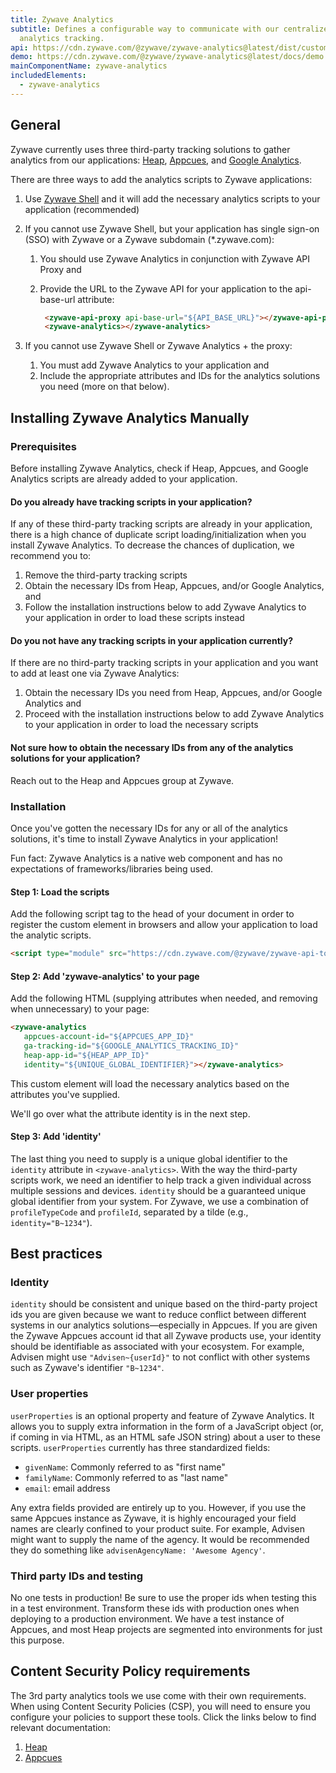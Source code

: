 ```yaml
---
title: Zywave Analytics
subtitle: Defines a configurable way to communicate with our centralized
  analytics tracking.
api: https://cdn.zywave.com/@zywave/zywave-analytics@latest/dist/custom-elements.json
demo: https://cdn.zywave.com/@zywave/zywave-analytics@latest/docs/demo.html
mainComponentName: zywave-analytics
includedElements:
  - zywave-analytics
---
```

## General

Zywave currently uses three third-party tracking solutions to gather analytics from our applications: [Heap](https://heap.io/), [Appcues](https://www.appcues.com/), and [Google Analytics](https://analytics.google.com).

There are three ways to add the analytics scripts to Zywave applications:

1. Use [Zywave Shell](https://booster.zywave.dev/application-framework/components/shell/) and it will add the necessary analytics scripts to your application (recommended)
2. If you cannot use Zywave Shell, but your application has single sign-on (SSO) with Zywave or a Zywave subdomain (*.zywave.com):

   1. You should use Zywave Analytics in conjunction with Zywave API Proxy and
   2. Provide the URL to the Zywave API for your application to the api-base-url attribute: 

      ```html
       <zywave-api-proxy api-base-url="${API_BASE_URL}"></zywave-api-proxy>
       <zywave-analytics></zywave-analytics>
      ```
3. If you cannot use Zywave Shell or Zywave Analytics + the proxy:

   1. You must add Zywave Analytics to your application and
   2. Include the appropriate attributes and IDs for the analytics solutions you need (more on that below).

## Installing Zywave Analytics Manually

### Prerequisites

Before installing Zywave Analytics, check if Heap, Appcues, and Google Analytics scripts are already added to your application.

#### Do you already have tracking scripts in your application?

If any of these third-party tracking scripts are already in your application, there is a high chance of duplicate script loading/initialization when you install Zywave Analytics. To decrease the chances of duplication, we recommend you to:

1. Remove the third-party tracking scripts
2. Obtain the necessary IDs from Heap, Appcues, and/or Google Analytics, and
3. Follow the installation instructions below to add Zywave Analytics to your application in order to load these scripts instead

#### Do you not have any tracking scripts in your application currently?

If there are no third-party tracking scripts in your application and you want to add at least one via Zywave Analytics:

1. Obtain the necessary IDs you need from Heap, Appcues, and/or Google Analytics and
2. Proceed with the installation instructions below to add Zywave Analytics to your application in order to load the necessary scripts

#### Not sure how to obtain the necessary IDs from any of the analytics solutions for your application?

Reach out to the Heap and Appcues group at Zywave.

### Installation

Once you've gotten the necessary IDs for any or all of the analytics solutions, it's time to install Zywave Analytics in your application!

Fun fact: Zywave Analytics is a native web component and has no expectations of frameworks/libraries being used.

#### Step 1: Load the scripts

Add the following script tag to the head of your document in order to register the custom element <zywave-analytics> in browsers and allow your application to load the analytic scripts.

```html
<script type="module" src="https://cdn.zywave.com/@zywave/zywave-api-toolkit-bundle@latest/dist/bundle.js"></script>
```

#### Step 2: Add 'zywave-analytics' to your page

Add the following HTML (supplying attributes when needed, and removing when unnecessary) to your page:

```html
<zywave-analytics 
   appcues-account-id="${APPCUES_APP_ID}" 
   ga-tracking-id="${GOOGLE_ANALYTICS_TRACKING_ID}" 
   heap-app-id="${HEAP_APP_ID}" 
   identity="${UNIQUE_GLOBAL_IDENTIFIER}"></zywave-analytics>
```

This custom element will load the necessary analytics based on the attributes you've supplied.

We'll go over what the attribute identity is in the next step.

#### Step 3: Add 'identity'

The last thing you need to supply is a unique global identifier to the `identity` attribute in `<zywave-analytics>`. With the way the third-party scripts work, we need an identifier to help track a given individual across multiple sessions and devices. `identity` should be a guaranteed unique global identifier from your system. For Zywave, we use a combination of `profileTypeCode` and `profileId`, separated by a tilde (e.g., `identity="B~1234"`).

## Best practices

### Identity

`identity` should be consistent and unique based on the third-party project ids you are given because we want to reduce conflict between different systems in our analytics solutions—especially in Appcues. If you are given the Zywave Appcues account id that all Zywave products use, your identity should be identifiable as associated with your ecosystem. For example, Advisen might use `"Advisen~{userId}"` to not conflict with other systems such as Zywave's identifier `"B~1234"`.

### User properties

`userProperties` is an optional property and feature of Zywave Analytics. It allows you to supply extra information in the form of a JavaScript object (or, if coming in via HTML, as an HTML safe JSON string) about a user to these scripts. `userProperties` currently has three standardized fields:

* `givenName`: Commonly referred to as "first name"
* `familyName`: Commonly referred to as "last name"
* `email`: email address

Any extra fields provided are entirely up to you. However, if you use the same Appcues instance as Zywave, it is highly encouraged your field names are clearly confined to your product suite. For example, Advisen might want to supply the name of the agency. It would be recommended they do something like `advisenAgencyName: 'Awesome Agency'`.

### Third party IDs and testing

No one tests in production! Be sure to use the proper ids when testing this in a test environment. Transform these ids with production ones when deploying to a production environment. We have a test instance of Appcues, and most Heap projects are segmented into environments for just this purpose.

## Content Security Policy requirements

The 3rd party analytics tools we use come with their own requirements. When using Content Security Policies (CSP), you will need to ensure you configure your policies to support these tools. Click the links below to find relevant documentation:

1. [Heap](https://developers.heap.io/docs/web#content-security-policy-csp)
2. [Appcues](https://docs.appcues.com/article/234-content-security-policies)

